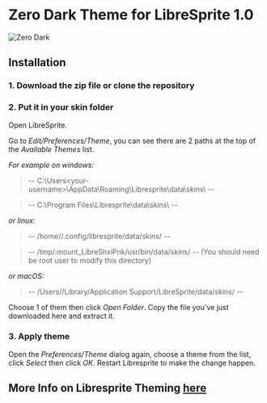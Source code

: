 # Zero Dark Theme for LibreSprite 1.0

![Zero Dark](https://user-images.githubusercontent.com/99673761/157367926-a5fa0ebf-8e71-4ef8-a696-4fb4c048988c.png)


## Installation
### 1. Download the zip file or clone the repository

### 2. Put it in your skin folder
Open LibreSprite.

Go to *Edit/Preferences/Theme*, you can see there are 2 paths at the top of the *Available Themes* list.

*For example on windows:*

> -- C:\Users\<your-username>\AppData\Roaming\Libresprite\data\skins\ --

> -- C:\Program Files\Libresprite\data\skins\ --

*or linux:*

> -- /home/<your-username>/.config/libresprite/data/skins/ --

> -- /tmp/.mount_LibreShxiPnk/usr/bin/data/skins/ -- (You should need be root user to modify this directory)

*or macOS:*

> -- /Users/<your-username>/Library/Application Support/LibreSprite/data/skins/ --  
  
Choose 1 of them then click *Open Folder*. Copy the file you've just downloaded here and extract it.

### 3. Apply theme
Open the *Preferences/Theme* dialog again, choose a theme from the list, click *Select* then click *OK*. Restart Libresprite to make the change happen.
  
## More Info on Libresprite Theming [here](https://github.com/LibreSprite/LibreSprite/blob/master/Theming.md)
